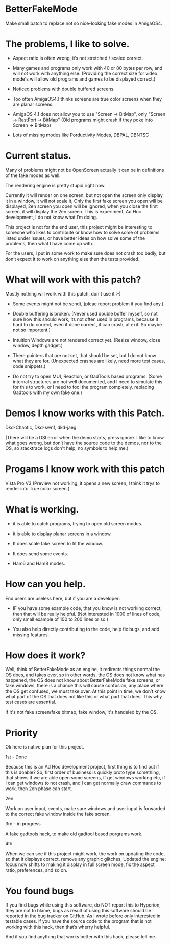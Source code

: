 # BetterFakeMode
Make small patch to replace not so nice-looking fake modes in AmigaOS4.

# The problems, I like to solve.

* Aspect ratio is often wrong, it’s not stretched / scaled correct.

* Many games and programs only work with 40 or 80 bytes per row,
and will not work with anything else. (Providing the correct size for video mode's
will allow old programs and games to be displayed correct.)

* Noticed problems with double buffered screens.

* Too often AmigaOS4.1 thinks screens are true color screens when they are planar screens.

* AmigaOS 4.1 does not allow you to use "Screen -> BitMap", only "Screen -> RastPort -> BitMap"
(Old programs might crash if they poke into Screen -> BitMap)

* Lots of missing modes like Porductivity Modes, DBPAL, DBNTSC

# Current status.

Many of problems might not be OpenScreen actually it can be in definitions of the fake modes as well.

The rendering engine is pretty stupid right now.

Currently it will render on one screen, but not open the screen only display it in a window, it will not scale it, 
Only the first fake screen you open will be displayed, 2en screen you open will be ignored, when you close the first screen, it will display the 2en screen.
This is experiment, Ad Hoc development, I do not know what I’m doing.

This project is not for the end user, this project might be interesting to someone who likes to contribute or know how to solve some of problems listed under issues, or have better ideas on how solve some of the problems, then what I have come up with.

For the users, I put in some work to make sure does not  crash too badly, 
but don’t expect it to work on anything else then the tests provided.

# What will work with this patch?

Mostly nothing will work with this patch, don't use it :-)

* Some events might not be sendt, 
(pleae report problem if you find any.)

* Double buffering is broken.
(Never used double buffer myself, so not sure how this should work, its not often used in programs, 
because it hard to do correct, even if done correct, it can crash, at exit. So maybe not so importent.)

* Intuition Windows are not rendered correct yet.
(Resize window, close window, depth gadget.)

* There pointers that are not set, that should be set, but I do not know what they are for.
(Unexpected crashes are likely, need more test cases, code snippets.)

* Do not try to open MUI, Reaction, or GadTools based programs.
(Some internal structures are not well documented, and I need to simulate this for this to work, 
or I need to fool the program completely. replacing Gadtools with my own fake one.)

# Demos I know works with this Patch.

Dkd-Chaotic, Dkd-swnf, dkd-jaeg.

(There will be a DSI error when the demo starts, press ignore.
I like to know what goes wrong, but don’t have the source code to the demos, 
nor to the OS, so stacktrace logs don't help, no symbols to help me.)

# Progams I know work with this patch

Vista Pro V3 
(Preview not working, it opens a new screen, 
I think it trys to render into True color screen.)

# What is working.

* it is able to catch programs, trying to open old screen modes.
 
* it is able to display planar screens in a window. 

* It does scale fake screen to fit the window.

* It does send some events.

* Ham6 and Ham8 modes.

# How can you help.

End users are useless here, but if you are a developer:

* IF you have some example code, that you know is not working correct, then that will be really helpful.
(Not interested in 1000 of lines of code, only small example of 100 to 200 lines or so.)

* You also help directly contributing to the code, help fix bugs, and add missing features.

# How does it work?

Well, think of BetterFakeMode as an engine, it redirects things normal the OS does, and takes over, so in other words, the OS does not know what has happened, the OS does not know about BetterFakeMode fake screens, or fake windows, there is a chance this will cause confusion, any place where the OS get confused, we must take over. At this point in time, we don’t know what part of the OS that does not like this or what part that does. This why test cases are essential.

If it's not fake screen/fake bitmap, fake window, it's handeled by the OS.

# Priority

Ok here is native plan for this project.

1st - Done

Because this is an Ad Hoc development project, first thing is to find out if this is doable? So, first order of business is quickly proto type something, that shows if we are able open some screens, if get windows working etc, if I can get windows to not crash, and I can get normally draw commands to work. then 2en phase can start.

2en

Work on user input, events, make sure windows and user input is forwarded to the correct fake window inside the fake screen.

3rd - in progress 

A fake gadtools hack, to make old gadtool based porgrams work.

4th

When we can see if this project might work, the work on updating the code, so that it displays correct. remove any graphic glitches,
Updated the engine: focus now shifts to making it display in full screen mode, fix the aspect ratio, preferences, and so on.

# You found bugs 

If you find bugs while using this software, do NOT report this to Hyperion, they are not to blame, bugs as result of using this software should be reported in the bug tracker on GitHub. As I wrote before only interested in testable cases. if you have the source code to the program that is not working with this hack, then that’s wherry helpful.

And if you find anything that works better with this hack, please tell me.

